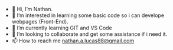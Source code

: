 - 👋 Hi, I’m Nathan.
- 👀 I’m interested in learning some basic code so i can develope webpages (Front-End).
- 🌱 I’m currently learning GIT and VS Code
- 💞️ I’m looking to collaborate and get some assistance if i need it.
- 📫 How to reach me nathan.a.lucas88@gmail.com

<!---
feralnat1980/feralnat1980 is a ✨ special ✨ repository because its `README.md` (this file) appears on your GitHub profile.
You can click the Preview link to take a look at your changes.
--->
